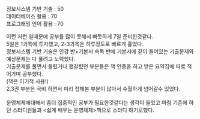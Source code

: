 정보시스템 기반 기술 : 50 <br>
데이터베이스 활용 : 70<br>
프로그래밍 언어 활용 : 70<br>

이런 저런 일때문에 공부를 많이 못해서 빠듯하게 7일 준비한것같다.<br>
5일은 1과목에 투자했고, 2-3과목은 하루정도로 빠르게 훑었다.<br>
정보시스템 기반 기술은 인강 반+기본서 속독 반에 기본서에 같이 들어있는 기출문제와 예상문제는 다 풀려고 노력했다.<br>
기출문제를 풀면서 틀렸거나 했갈렸던 부분들은 책 인증을 하고 받은 요약집에 따로 적어가며 공부했다.<br>
(책은 이기적 사용!)<br>
2,3권 부분은 국비 하면서 미리 접해본 부분이 많아서 수월하게 넘어갈수 있었다.<br>
<br>
운영체제에대해서 좀더 집중적인 공부가 필요한것같다는 생각이 들었고 마침 기존에 하던 스터디원들과 <쉽게 배우는 운영체제>책으로 스터디 하기로했다.<br>
